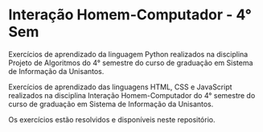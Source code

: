 # Interação Homem-Computador - 4° Sem

Exercícios de aprendizado da linguagem Python realizados na disciplina Projeto de Algoritmos do 4° semestre do curso de graduação em Sistema de Informação da Unisantos.

Exercícios de aprendizado das linguagens HTML, CSS e JavaScript realizados na disciplina Interação Homem-Computador do 4° semestre do curso de
graduação em Sistema de Informação da Unisantos.

Os exercícios estão resolvidos e disponíveis neste repositório.